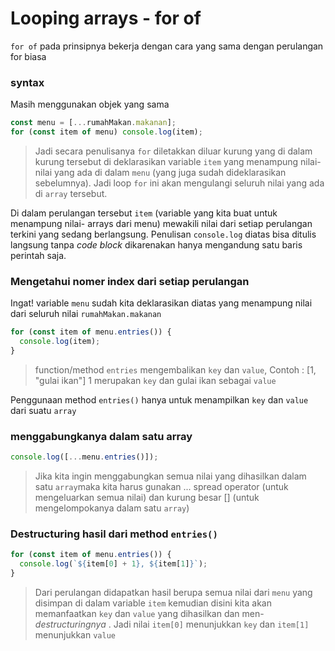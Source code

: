 # Looping arrays - for of

`for of` pada prinsipnya bekerja dengan cara yang sama dengan perulangan for biasa

### syntax

Masih menggunakan objek yang sama

```javascript
const menu = [...rumahMakan.makanan];
for (const item of menu) console.log(item);
```

> Jadi secara penulisanya `for` diletakkan diluar kurung yang di dalam kurung tersebut di deklarasikan variable `item` yang menampung nilai-nilai yang ada di dalam `menu` (yang juga sudah dideklarasikan sebelumnya). Jadi loop `for` ini akan mengulangi seluruh nilai yang ada di `array` tersebut.

Di dalam perulangan tersebut `item` (variable yang kita buat untuk menampung nilai- arrays dari menu) mewakili nilai dari setiap perulangan terkini yang sedang berlangsung. Penulisan `console.log` diatas bisa ditulis langsung tanpa _code block_ dikarenakan hanya mengandung satu baris perintah saja.

### Mengetahui nomer index dari setiap perulangan

Ingat! variable `menu` sudah kita deklarasikan diatas yang menampung nilai dari seluruh nilai `rumahMakan.makanan`

```javascript
for (const item of menu.entries()) {
  console.log(item);
}
```

> function/method `entries` mengembalikan `key` dan `value`, Contoh : [1, "gulai ikan"] 1 merupakan `key` dan gulai ikan sebagai `value`

Penggunaan method `entries()` hanya untuk menampilkan `key` dan `value` dari suatu `array`

### menggabungkanya dalam satu array

```javascript
console.log([...menu.entries()]);
```

> Jika kita ingin menggabungkan semua nilai yang dihasilkan dalam satu `array`maka kita harus gunakan ... spread operator (untuk mengeluarkan semua nilai) dan kurung besar [] (untuk mengelompokanya dalam satu `array`)

### Destructuring hasil dari method `entries()`

```javascript
for (const item of menu.entries()) {
  console.log(`${item[0] + 1}, ${item[1]}`);
}
```

> Dari perulangan didapatkan hasil berupa semua nilai dari `menu` yang disimpan di dalam variable `item` kemudian disini kita akan memanfaatkan `key` dan `value` yang dihasilkan dan men-_destructuringnya_ . Jadi nilai `item[0]` menunjukkan `key` dan `item[1]` menunjukkan `value`
